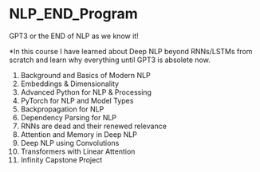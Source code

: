 # NLP_END_Program

</b>GPT3 or the END of NLP as we know it!</b>

*In this course I have learned about Deep NLP beyond RNNs/LSTMs from scratch and learn why everything until GPT3 is absolete now.

1. Background and Basics of Modern NLP
2. Embeddings & Dimensionality
3. Advanced Python for NLP & Processing
4. PyTorch for NLP and Model Types
5. Backpropagation for NLP
6. Dependency Parsing for NLP
7. RNNs are dead and their renewed relevance
8. Attention and Memory in Deep NLP
9. Deep NLP using Convolutions
10. Transformers with Linear Attention
11. Infinity Capstone Project

